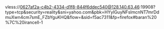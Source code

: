 vless://0627af2a-c4b2-4334-d1f8-844f6ddec540@128.140.63.46:19908?type=tcp&security=reality&sni=yahoo.com&pbk=HYyIGuyNFslmcnNT7mrDdmuXwn4cm7smE_FZbYguKHQ&flow=&sid=f5ac7311&fp=firefox#baran%20%7C%20irancell-1

